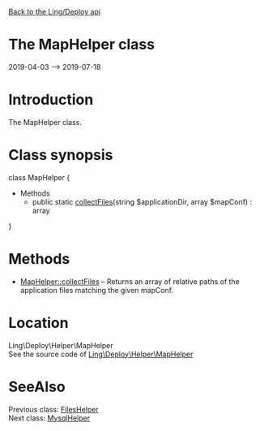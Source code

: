 [Back to the Ling/Deploy api](https://github.com/lingtalfi/Deploy/blob/master/doc/api/Ling/Deploy.md)



The MapHelper class
================
2019-04-03 --> 2019-07-18






Introduction
============

The MapHelper class.



Class synopsis
==============


class <span class="pl-k">MapHelper</span>  {

- Methods
    - public static [collectFiles](https://github.com/lingtalfi/Deploy/blob/master/doc/api/Ling/Deploy/Helper/MapHelper/collectFiles.md)(string $applicationDir, array $mapConf) : array

}






Methods
==============

- [MapHelper::collectFiles](https://github.com/lingtalfi/Deploy/blob/master/doc/api/Ling/Deploy/Helper/MapHelper/collectFiles.md) &ndash; Returns an array of relative paths of the application files matching the given mapConf.





Location
=============
Ling\Deploy\Helper\MapHelper<br>
See the source code of [Ling\Deploy\Helper\MapHelper](https://github.com/lingtalfi/Deploy/blob/master/Helper/MapHelper.php)



SeeAlso
==============
Previous class: [FilesHelper](https://github.com/lingtalfi/Deploy/blob/master/doc/api/Ling/Deploy/Helper/FilesHelper.md)<br>Next class: [MysqlHelper](https://github.com/lingtalfi/Deploy/blob/master/doc/api/Ling/Deploy/Helper/MysqlHelper.md)<br>
